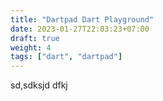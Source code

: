 ```yaml
---
title: "Dartpad Dart Playground"
date: 2023-01-27T22:03:23+07:00
draft: true
weight: 4
tags: ["dart", "dartpad"]
---
```


sd,sdksjd
dfkj